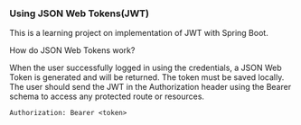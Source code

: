 ### Using JSON Web Tokens(JWT)  

This is a learning project on implementation of JWT with Spring Boot.

How do JSON Web Tokens work?

When the user successfully logged in using the credentials, a JSON Web Token is generated and will be returned. The token must be saved locally.
The user should send the JWT in the Authorization header using the Bearer schema to access any protected route or resources.

`Authorization: Bearer <token>
`

